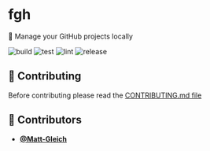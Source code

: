 <!-- DO NOT REMOVE - contributor_list:data:start:["Matt-Gleich"]:end -->

# fgh

📁 Manage your GitHub projects locally

![build](https://github.com/Matt-Gleich/fgh/workflows/build/badge.svg)
![test](https://github.com/Matt-Gleich/fgh/workflows/test/badge.svg)
![lint](https://github.com/Matt-Gleich/fgh/workflows/lint/badge.svg)
![release](https://github.com/Matt-Gleich/fgh/workflows/release/badge.svg)

## 🙌 Contributing

Before contributing please read the [CONTRIBUTING.md file](https://github.com/Matt-Gleich/fgh/blob/master/CONTRIBUTING.md)

<!-- DO NOT REMOVE - contributor_list:start -->

## 👥 Contributors

- **[@Matt-Gleich](https://github.com/Matt-Gleich)**

<!-- DO NOT REMOVE - contributor_list:end -->
